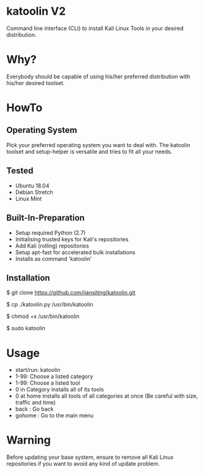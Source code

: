 # katoolin V2
Command line interface (CLI) to install Kali Linux Tools in your desired distribution.

# Why?
Everybody should be capable of using his/her preferred distribution with his/her desired toolset.

# HowTo

## Operating System
Pick your preferred operating system you want to deal with.
The katoolin toolset and setup-helper is versatile and tries to fit all your needs.

## Tested
- Ubuntu 18.04
- Debian Stretch
- Linux Mint

## Built-In-Preparation
- Setup required Python (2.7)
- Initialising trusted keys for Kali's repositories
- Add Kali (rolling) repositories
- Setup apt-fast for accelerated bulk installations
- Installs as command 'katoolin'

## Installation
$ git clone https://github.com/jiansiting/katoolin.git

$ cp ./katoolin.py /usr/bin/katoolin

$ chmod +x /usr/bin/katoolin

$ sudo katoolin


# Usage
- start/run: katoolin
- 1-99: Choose a listed category
- 1-99: Choose a listed tool
- 0 in Category installs all of its tools
- 0 at home installs all tools of all categories at once (Be careful with size, traffic and time)
- back : Go back
- gohome : Go to the main menu

# Warning
Before updating your base system, ensure to remove all Kali Linux repositories if you want to avoid any kind of update problem.
